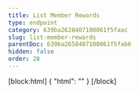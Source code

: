 ```yaml
---
title: List Member Rewards
type: endpoint
category: 639ba2628407100061f5faac
slug: list-member-rewards
parentDoc: 639ba2658407100061f5fab6
hidden: false
order: 28
---
```

[block:html]
{
  "html": "<style>\n.LanguagePicker-divider { \n  display: none; }\n  \n[title=\"Toggle library\"] { \n  display: none; }\n</style>"
}
[/block]